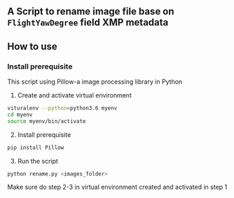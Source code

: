 ## A Script to rename image file base on `FlightYawDegree` field XMP metadata

## How to use

### Install prerequisite
This script using Pillow-a image processing library in Python

1. Create and activate virtual environment

```bash
vituralenv --python=python3.6 myenv
cd myenv
source myenv/bin/activate
```

2. Install prerequisite 

```bash
pip install Pillow
```

3. Run the script

```bash
python rename.py <images_folder>
```

Make sure do step 2-3 in virtual environment created and activated in step 1